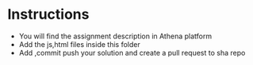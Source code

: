 # Instructions 

- You will find the assignment description in Athena platform 
- Add the js,html files inside this folder
- Add ,commit push your solution and create a pull request to sha repo 

